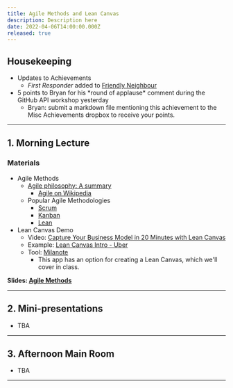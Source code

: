```yaml
---
title: Agile Methods and Lean Canvas
description: Description here
date: 2022-04-06T14:00:00.000Z
released: true
---
```


## Housekeeping
- Updates to Achievements
    - _First Responder_ added to [Friendly Neighbour](https://sait-wbdv.netlify.app/cpnt-265/assignments/achievements/#friendly-neighbour)
- 5 points to Bryan for his \*round of applause\* comment during the GitHub API workshop yesterday
    - Bryan: submit a markdown file mentioning this achievement to the Misc Achievements dropbox to receive your points.

---

## 1. Morning Lecture
### Materials
- Agile Methods
    - [Agile philosophy: A summary](https://development.robinwinslow.uk/2014/01/10/agile-philosophy/)
        - [Agile on Wikipedia](https://en.wikipedia.org/wiki/Agile_software_development)
    - Popular Agile Methodologies
        - [Scrum](https://www.scrum.org/)
        - [Kanban](https://en.wikipedia.org/wiki/Kanban)
        - [Lean](http://theleanstartup.com/principles) 
- Lean Canvas Demo
    - Video: [Capture Your Business Model in 20 Minutes with Lean Canvas](https://youtu.be/7o8uYdUaFR4)
    - Example: [Lean Canvas Intro - Uber](https://youtu.be/pvIN9STpzCQ)
    - Tool: [Milanote](https://milanote.com/)
        - This app has an option for creating a Lean Canvas, which we'll cover in class.

**Slides: [Agile Methods](https://sait-wbdv.github.io/slides/w22/cpnt265/agile-methods.html)**

---

## 2. Mini-presentations
- TBA

---

## 3. Afternoon Main Room
- TBA

---
